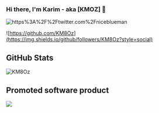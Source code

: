 
### Hi there, I'm Karim - aka [KMOZ] 👋 

![https%3A%2F%2Ftwitter.com%2Fniceblueman](https://img.shields.io/twitter/url?label=niceblueman&style=social&url=https%3A%2F%2Ftwitter.com%2Fniceblueman)

![https://github.com/KM8Oz](https://img.shields.io/github/followers/KM8Oz?style=social)

<h2>GitHub Stats</h2>
<p>
<img align="center" src="https://github-readme-stats.vercel.app/api?username=KM8Oz&show_icons=true&theme=gotham" alt="KM8Oz" />
</p>
<h2>Promoted software product</h2>
<a href="https://vignette.kmoz.dev">
  <img align="center" src="https://res.cloudinary.com/dupagadir/image/upload/v1665660525/Screen_Shot_2022-10-13_at_2.18.22_PM_giqdad.png" />
</a>
